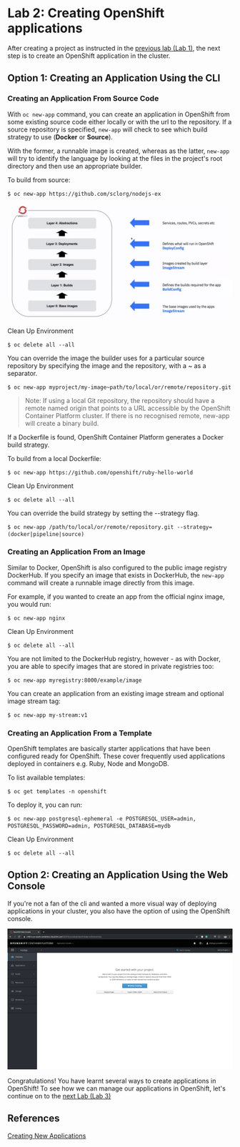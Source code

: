 # Lab 2: Creating OpenShift applications

After creating a project as instructed in the [previous lab (Lab 1)](../Lab1/README.md), the next step is to create an OpenShift application in the cluster.

## Option 1: Creating an Application Using the CLI

### Creating an Application From Source Code

With `oc new-app` command, you can create an application in OpenShift from some existing source code either locally or with the url to the repository. If a source repository is specified, `new-app` will check to see which build strategy to use (**Docker** or **Source**).

With the former, a runnable image is created, whereas as the latter, `new-app` will try to identify the language by looking at the files in the project's root directory and then use an appropriate builder.

To build from source:
```
$ oc new-app https://github.com/sclorg/nodejs-ex
```

<img src="../images/buildconfig.png" >

Clean Up Environment
```
$ oc delete all --all
```

You can override the image the builder uses for a particular source repository by specifying the image and the repository, with a ~ as a separator.
```
$ oc new-app myproject/my-image~path/to/local/or/remote/repository.git
```

> Note: If using a local Git repository, the repository should have a remote named origin that points to a URL accessible by the OpenShift Container Platform cluster. If there is no recognised remote, new-app will create a binary build.

If a Dockerfile is found, OpenShift Container Platform generates a Docker build strategy.

To build from a local Dockerfile:
```
$ oc new-app https://github.com/openshift/ruby-hello-world
```

Clean Up Environment
```
$ oc delete all --all
```

You can override the build strategy by setting the --strategy flag.
```
$ oc new-app /path/to/local/or/remote/repository.git --strategy=(docker|pipeline|source)
```

### Creating an Application From an Image

Similar to Docker, OpenShift is also configured to the public image registry DockerHub. If you specify an image that exists in DockerHub, the `new-app` command will create a runnable image directly from this image.

For example, if you wanted to create an app from the official nginx image, you would run:
```
$ oc new-app nginx
```

Clean Up Environment
```
$ oc delete all --all
```

You are not limited to the DockerHub registry, however - as with Docker, you are able to specify images that are stored in private registries too:
```
$ oc new-app myregistry:8000/example/image
```

You can create an application from an existing image stream and optional image stream tag:
```
$ oc new-app my-stream:v1
```

### Creating an Application From a Template

OpenShift templates are basically starter applications that have been configured ready for OpenShift. These cover frequently used applications deployed in containers e.g. Ruby, Node and MongoDB.

To list available templates:

```
$ oc get templates -n openshift
```

To deploy it, you can run:

```
$ oc new-app postgresql-ephemeral -e POSTGRESQL_USER=admin, POSTGRESQL_PASSWORD=admin, POSTGRESQL_DATABASE=mydb
```

Clean Up Environment
```
$ oc delete all --all
```

## Option 2: Creating an Application Using the Web Console

If you're not a fan of the cli and wanted a more visual way of deploying applications in your cluster, you also have the option of using the OpenShift console.

![create-application-ui](../images/create-application-ui.png)

Congratulations! You have learnt several ways to create applications in OpenShift! To see how we can manage our applications in OpenShift, let's continue on to the [next Lab (Lab 3)](../Lab3/README.md)

## References
[Creating New Applications](https://docs.openshift.com/enterprise/3.1/dev_guide/new_app.html#using-the-web-console-na)